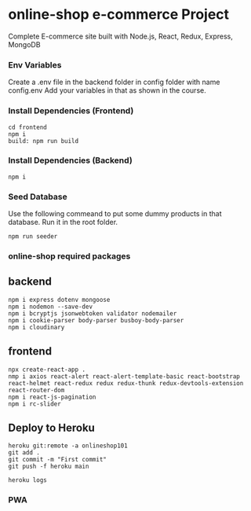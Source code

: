 # online-shop e-commerce Project

Complete E-commerce site built with Node.js, React, Redux, Express, MongoDB

### Env Variables

Create a .env file in the backend folder in config folder with name config.env
Add your variables in that as shown in the course.

### Install Dependencies (Frontend)

```
cd frontend
npm i
build: npm run build
```

### Install Dependencies (Backend)

```
npm i
```

### Seed Database

Use the following commeand to put some dummy products in that database.
Run it in the root folder.

```
npm run seeder
```

### online-shop required packages

## backend

```
npm i express dotenv mongoose
npm i nodemon --save-dev
npm i bcryptjs jsonwebtoken validator nodemailer
npm i cookie-parser body-parser busboy-body-parser
npm i cloudinary
```

## frontend

```
npx create-react-app .
nmp i axios react-alert react-alert-template-basic react-bootstrap react-helmet react-redux redux redux-thunk redux-devtools-extension react-router-dom
npm i react-js-pagination
npm i rc-slider

```

## Deploy to Heroku
```
heroku git:remote -a onlineshop101
git add .
git commit -m "First commit"
git push -f heroku main

heroku logs
```
### PWA
```

```
